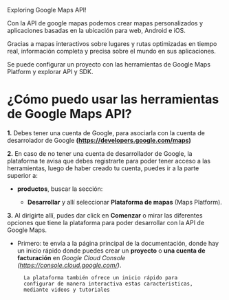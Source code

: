  Exploring Google Maps API! 



Con la API de google mapas podemos crear mapas personalizados y aplicaciones basadas en la ubicación para web, Android e iOS.

Gracias a mapas interactivos sobre lugares y rutas optimizadas en tiempo real, información completa y precisa sobre el mundo en sus aplicaciones. 

Se puede configurar un proyecto con las herramientas de Google Maps Platform y explorar API y SDK.


# ¿Cómo puedo usar las herramientas de Google Maps API?

**1.**  Debes tener una cuenta de Google, para asociarla con la cuenta de desarrolador de Google **(https://developers.google.com/maps)**

**2.** En caso de no tener una cuenta de desarrollador de Google, la plataforma te avisa que debes registrarte para poder tener acceso a las herramientas, luego de haber creado tu cuenta, puedes ir a la parte superior a:
 * **productos**, buscar la sección:

	 *	**Desarrollar** y allí seleccionar **Plataforma de mapas** (Maps Platform).

**3.** Al dirigirte allí, pudes dar click en **Comenzar** o mirar las diferentes opciones que tiene la plataforma para poder desarrollar con la API de Google Maps.
* Primero: te envía a la página principal de la documentación, donde hay un inicio rápido donde puedes crear un **proyecto** o **una cuenta de facturación** en *Google Cloud Console (https://console.cloud.google.com/)*.

		La plataforma también ofrece un inicio rápido para 
		configurar de manera interactiva estas caracteristicas,
		mediante videos y tutoriales
	
